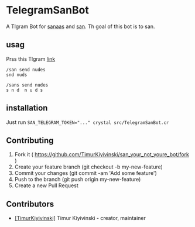 # TelegramSanBot
A Tlgram Bot for [sanaas](https://github.com/TimurKiyivinski/sanaas) and [san](https://github.com/TimurKiyivinski/san).
Th goal of this bot is to san.

## usag
Prss this Tlgram [link](http://t.me/san_beb_bot)

```
/san send nudes
snd nuds

/sans send nudes
s n d  n u d s
```

## installation
Just run `SAN_TELEGRAM_TOKEN="..." crystal src/TelegramSanBot.cr`

## Contributing

1. Fork it ( https://github.com/TimurKiyivinski/san_your_not_youre_bot/fork )
2. Create your feature branch (git checkout -b my-new-feature)
3. Commit your changes (git commit -am 'Add some feature')
4. Push to the branch (git push origin my-new-feature)
5. Create a new Pull Request

## Contributors

- [[TimurKiyivinski]](https://github.com/TimurKiyivinski) Timur Kiyivinski - creator, maintainer
